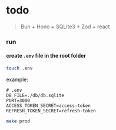 # todo

> Bun + Hono + SQLite3 + Zod + react

### run
#### create `.env` file in the root folder
```bash
touch .env
```
example:
```env
# .env
DB_FILE=./db/db.sqlite
PORT=3000
ACCESS_TOKEN_SECRET=access-token
REFRESH_TOKEN_SECRET=refresh-token
```


```bash
make prod
```
